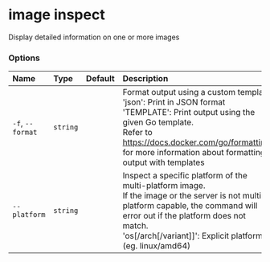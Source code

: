 # image inspect

<!---MARKER_GEN_START-->
Display detailed information on one or more images

### Options

| Name             | Type     | Default | Description                                                                                                                                                                                                                                                        |
|:-----------------|:---------|:--------|:-------------------------------------------------------------------------------------------------------------------------------------------------------------------------------------------------------------------------------------------------------------------|
| `-f`, `--format` | `string` |         | Format output using a custom template:<br>'json':             Print in JSON format<br>'TEMPLATE':         Print output using the given Go template.<br>Refer to https://docs.docker.com/go/formatting/ for more information about formatting output with templates |
| `--platform`     | `string` |         | Inspect a specific platform of the multi-platform image.<br>If the image or the server is not multi-platform capable, the command will error out if the platform does not match.<br>'os[/arch[/variant]]': Explicit platform (eg. linux/amd64)                     |


<!---MARKER_GEN_END-->
